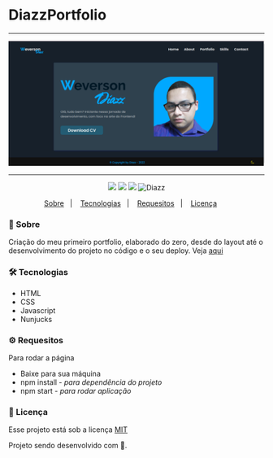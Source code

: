 # DiazzPortfolio

***

<p align="center">
    <img src="https://github.com/wevdiaz/DiazzPortfolio/blob/main/images/tela_Diazzportfolio.png?raw=true" />
</p>

***

<p align="center">  
      <a>
          <img src="https://img.shields.io/github/repo-size/wevdiaz/DiazzPortfolio?color=%233498DB">      
      </a>  
      <a>
          <img src="https://img.shields.io/github/license/wevdiaz/DiazzPortfolio?color=%233498DB">        
      </a>      
      <a>
          <img src="https://img.shields.io/github/languages/count/wevdiaz/DiazzPortfolio?color=%233498DB">       
      </a>      
      <a>          
          <img alt="Diazz" src="https://img.shields.io/badge/made%20by-Diazz-DiazzPortfolio?color=%233498DB"> 
      </a>      
  </p> 

<p align="center">
    <a href="#speech_balloon-sobre">Sobre</a>&nbsp;&nbsp;&nbsp;|&nbsp;&nbsp;&nbsp;
    <a href="#hammer_and_wrench-tecnologias">Tecnologias</a>&nbsp;&nbsp;&nbsp;|&nbsp;&nbsp;&nbsp;
    <a href="#gear-requesitos">Requesitos</a>&nbsp;&nbsp;&nbsp;|&nbsp;&nbsp;&nbsp;
    <a href="#scroll-licença">Licença</a>&nbsp;&nbsp;&nbsp;&nbsp;&nbsp;&nbsp;    
</p>

### :speech_balloon: Sobre

Criação do meu primeiro portfolio, elaborado do zero, desde do layout até o desenvolvimento do projeto no código e o seu deploy. Veja [aqui](https://diazzportfolio.herokuapp.com/)
 
 ### :hammer_and_wrench: Tecnologias
 
 * HTML
 * CSS
 * Javascript
 * Nunjucks

### :gear: Requesitos

Para rodar a página

* Baixe para sua máquina
* npm install - *para dependência do projeto*
* npm start - *para rodar aplicação*

### :scroll: Licença

Esse projeto está sob a licença [MIT](https://github.com/wevdiaz/DiazzPortfolio/blob/main/LICENSE)

Projeto sendo desenvolvido com :blue_heart:.
